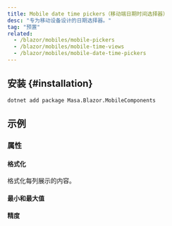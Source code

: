 ```yaml
---
title: Mobile date time pickers（移动端日期时间选择器）
desc: "专为移动设备设计的日期选择器。"
tag: "预置"
related:
  - /blazor/mobiles/mobile-pickers
  - /blazor/mobiles/mobile-time-views
  - /blazor/mobiles/mobile-date-time-pickers
---
```


## 安装 {#installation}

```shell
dotnet add package Masa.Blazor.MobileComponents
```

## 示例

### 属性

#### 格式化

格式化每列展示的内容。

<masa-example file="Examples.mobiles.mobile_date_time_pickers.Formatter"></masa-example>

#### 最小和最大值

<masa-example file="Examples.mobiles.mobile_date_time_pickers.MinMax"></masa-example>

#### 精度

<masa-example file="Examples.mobiles.mobile_date_time_pickers.Precision"></masa-example>
